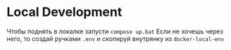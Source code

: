 # Local Development
Чтобы поднять в локалке запусти `compose up.bat`
Если не хочешь через него, то создай ручками `.env` и скопируй внутрянку из `docker-local-env`